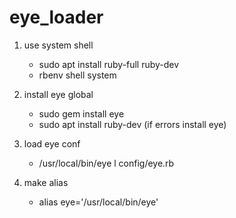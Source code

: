 # eye_loader

1. use system shell
    - sudo apt install ruby-full ruby-dev
    - rbenv shell system

2. install eye global
    - sudo gem install eye
    - sudo apt install ruby-dev (if errors install eye)

3. load eye conf
    - /usr/local/bin/eye l config/eye.rb

4. make alias
    - alias eye='/usr/local/bin/eye'
